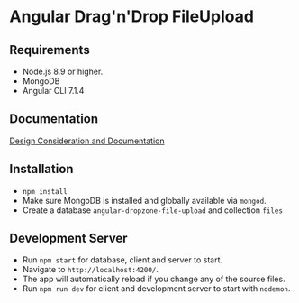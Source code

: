 # Angular Drag'n'Drop FileUpload

## Requirements

- Node.js 8.9 or higher.
- MongoDB
- Angular CLI 7.1.4

## Documentation

[Design Consideration and Documentation](https://docs.google.com/document/d/1G2lXH7wtoCh5COHEEINZX7VXWK4_QKUIoNL7O0TQGZM/edit?usp=sharing)

## Installation

- `npm install`
- Make sure MongoDB is installed and globally available via `mongod`.
- Create a database `angular-dropzone-file-upload` and collection `files`

## Development Server

- Run `npm start` for database, client and server to start.
- Navigate to `http://localhost:4200/`.
- The app will automatically reload if you change any of the source files.
- Run `npm run dev` for client and development server to start with `nodemon`.
